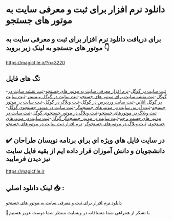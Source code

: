 # دانلود نرم افزار برای ثبت و معرفی سایت به موتور های جستجو

## برای دریافت دانلود نرم افزار برای ثبت و معرفی سایت به موتور های جستجو به لینک زیر بروید 👇

https://magicfile.ir/?p=3220

## تگ های فایل

-[ثبت سایت در گوگل](https://magicfile.ir/product/%d9%86%d8%b1%d9%85-%d8%a7%d9%81%d8%b2%d8%a7%d8%b1-%d8%a8%d8%b1%d8%a7%db%8c-%d8%ab%d8%a8%d8%aa-%d9%85%d8%b9%d8%b1%d9%81%db%8c-%d8%b3%d8%a7%db%8c%d8%aa-%d8%a8%d9%87-%d9%85%d9%88%d8%aa%d9%88%d8%b1-%d9%87%d8%a7%db%8c-%d8%ac%d8%b3%d8%aa%d8%ac%d9%88/)-[نرم افزار معرفی سایت به موتور های جستجو](https://magicfile.ir/product/%d9%86%d8%b1%d9%85-%d8%a7%d9%81%d8%b2%d8%a7%d8%b1-%d8%a8%d8%b1%d8%a7%db%8c-%d8%ab%d8%a8%d8%aa-%d9%85%d8%b9%d8%b1%d9%81%db%8c-%d8%b3%d8%a7%db%8c%d8%aa-%d8%a8%d9%87-%d9%85%d9%88%d8%aa%d9%88%d8%b1-%d9%87%d8%a7%db%8c-%d8%ac%d8%b3%d8%aa%d8%ac%d9%88/)-[ثبت نقشه سایت در گوگل](https://magicfile.ir/product/%d9%86%d8%b1%d9%85-%d8%a7%d9%81%d8%b2%d8%a7%d8%b1-%d8%a8%d8%b1%d8%a7%db%8c-%d8%ab%d8%a8%d8%aa-%d9%85%d8%b9%d8%b1%d9%81%db%8c-%d8%b3%d8%a7%db%8c%d8%aa-%d8%a8%d9%87-%d9%85%d9%88%d8%aa%d9%88%d8%b1-%d9%87%d8%a7%db%8c-%d8%ac%d8%b3%d8%aa%d8%ac%d9%88/)-[ثبت نقشه سایت برای موتور های جستجو](https://magicfile.ir/product/%d9%86%d8%b1%d9%85-%d8%a7%d9%81%d8%b2%d8%a7%d8%b1-%d8%a8%d8%b1%d8%a7%db%8c-%d8%ab%d8%a8%d8%aa-%d9%85%d8%b9%d8%b1%d9%81%db%8c-%d8%b3%d8%a7%db%8c%d8%aa-%d8%a8%d9%87-%d9%85%d9%88%d8%aa%d9%88%d8%b1-%d9%87%d8%a7%db%8c-%d8%ac%d8%b3%d8%aa%d8%ac%d9%88/)-[ثبت سایت در گوگل وبمستر](https://magicfile.ir/product/%d9%86%d8%b1%d9%85-%d8%a7%d9%81%d8%b2%d8%a7%d8%b1-%d8%a8%d8%b1%d8%a7%db%8c-%d8%ab%d8%a8%d8%aa-%d9%85%d8%b9%d8%b1%d9%81%db%8c-%d8%b3%d8%a7%db%8c%d8%aa-%d8%a8%d9%87-%d9%85%d9%88%d8%aa%d9%88%d8%b1-%d9%87%d8%a7%db%8c-%d8%ac%d8%b3%d8%aa%d8%ac%d9%88/)-[ثبت سایت در گوگل آنلاین](https://magicfile.ir/product/%d9%86%d8%b1%d9%85-%d8%a7%d9%81%d8%b2%d8%a7%d8%b1-%d8%a8%d8%b1%d8%a7%db%8c-%d8%ab%d8%a8%d8%aa-%d9%85%d8%b9%d8%b1%d9%81%db%8c-%d8%b3%d8%a7%db%8c%d8%aa-%d8%a8%d9%87-%d9%85%d9%88%d8%aa%d9%88%d8%b1-%d9%87%d8%a7%db%8c-%d8%ac%d8%b3%d8%aa%d8%ac%d9%88/)-[ثبت سایت وردپرس در گوگل](https://magicfile.ir/product/%d9%86%d8%b1%d9%85-%d8%a7%d9%81%d8%b2%d8%a7%d8%b1-%d8%a8%d8%b1%d8%a7%db%8c-%d8%ab%d8%a8%d8%aa-%d9%85%d8%b9%d8%b1%d9%81%db%8c-%d8%b3%d8%a7%db%8c%d8%aa-%d8%a8%d9%87-%d9%85%d9%88%d8%aa%d9%88%d8%b1-%d9%87%d8%a7%db%8c-%d8%ac%d8%b3%d8%aa%d8%ac%d9%88/)-[ثبت وبلاگ در گوگل](https://magicfile.ir/product/%d9%86%d8%b1%d9%85-%d8%a7%d9%81%d8%b2%d8%a7%d8%b1-%d8%a8%d8%b1%d8%a7%db%8c-%d8%ab%d8%a8%d8%aa-%d9%85%d8%b9%d8%b1%d9%81%db%8c-%d8%b3%d8%a7%db%8c%d8%aa-%d8%a8%d9%87-%d9%85%d9%88%d8%aa%d9%88%d8%b1-%d9%87%d8%a7%db%8c-%d8%ac%d8%b3%d8%aa%d8%ac%d9%88/)-[ثبت سایت در موتور جستجو](https://magicfile.ir/product/%d9%86%d8%b1%d9%85-%d8%a7%d9%81%d8%b2%d8%a7%d8%b1-%d8%a8%d8%b1%d8%a7%db%8c-%d8%ab%d8%a8%d8%aa-%d9%85%d8%b9%d8%b1%d9%81%db%8c-%d8%b3%d8%a7%db%8c%d8%aa-%d8%a8%d9%87-%d9%85%d9%88%d8%aa%d9%88%d8%b1-%d9%87%d8%a7%db%8c-%d8%ac%d8%b3%d8%aa%d8%ac%d9%88/)-[ثبت آدرس سایت در موتورهای جستجوگر](https://magicfile.ir/product/%d9%86%d8%b1%d9%85-%d8%a7%d9%81%d8%b2%d8%a7%d8%b1-%d8%a8%d8%b1%d8%a7%db%8c-%d8%ab%d8%a8%d8%aa-%d9%85%d8%b9%d8%b1%d9%81%db%8c-%d8%b3%d8%a7%db%8c%d8%aa-%d8%a8%d9%87-%d9%85%d9%88%d8%aa%d9%88%d8%b1-%d9%87%d8%a7%db%8c-%d8%ac%d8%b3%d8%aa%d8%ac%d9%88/)-[ثبت سایت در موتور جستجوی گوگل](https://magicfile.ir/product/%d9%86%d8%b1%d9%85-%d8%a7%d9%81%d8%b2%d8%a7%d8%b1-%d8%a8%d8%b1%d8%a7%db%8c-%d8%ab%d8%a8%d8%aa-%d9%85%d8%b9%d8%b1%d9%81%db%8c-%d8%b3%d8%a7%db%8c%d8%aa-%d8%a8%d9%87-%d9%85%d9%88%d8%aa%d9%88%d8%b1-%d9%87%d8%a7%db%8c-%d8%ac%d8%b3%d8%aa%d8%ac%d9%88/)-[ثبت وبلاگ در موتورهای جستجو](https://magicfile.ir/product/%d9%86%d8%b1%d9%85-%d8%a7%d9%81%d8%b2%d8%a7%d8%b1-%d8%a8%d8%b1%d8%a7%db%8c-%d8%ab%d8%a8%d8%aa-%d9%85%d8%b9%d8%b1%d9%81%db%8c-%d8%b3%d8%a7%db%8c%d8%aa-%d8%a8%d9%87-%d9%85%d9%88%d8%aa%d9%88%d8%b1-%d9%87%d8%a7%db%8c-%d8%ac%d8%b3%d8%aa%d8%ac%d9%88/)-[ثبت وبلاگ در موتور جستجوی گوگل](https://magicfile.ir/product/%d9%86%d8%b1%d9%85-%d8%a7%d9%81%d8%b2%d8%a7%d8%b1-%d8%a8%d8%b1%d8%a7%db%8c-%d8%ab%d8%a8%d8%aa-%d9%85%d8%b9%d8%b1%d9%81%db%8c-%d8%b3%d8%a7%db%8c%d8%aa-%d8%a8%d9%87-%d9%85%d9%88%d8%aa%d9%88%d8%b1-%d9%87%d8%a7%db%8c-%d8%ac%d8%b3%d8%aa%d8%ac%d9%88/)-[ثبت سایت در موتور های جست و جو](https://magicfile.ir/product/%d9%86%d8%b1%d9%85-%d8%a7%d9%81%d8%b2%d8%a7%d8%b1-%d8%a8%d8%b1%d8%a7%db%8c-%d8%ab%d8%a8%d8%aa-%d9%85%d8%b9%d8%b1%d9%81%db%8c-%d8%b3%d8%a7%db%8c%d8%aa-%d8%a8%d9%87-%d9%85%d9%88%d8%aa%d9%88%d8%b1-%d9%87%d8%a7%db%8c-%d8%ac%d8%b3%d8%aa%d8%ac%d9%88/)-[ثبت سایت در موتور جستجوگر گوگل](https://magicfile.ir/product/%d9%86%d8%b1%d9%85-%d8%a7%d9%81%d8%b2%d8%a7%d8%b1-%d8%a8%d8%b1%d8%a7%db%8c-%d8%ab%d8%a8%d8%aa-%d9%85%d8%b9%d8%b1%d9%81%db%8c-%d8%b3%d8%a7%db%8c%d8%aa-%d8%a8%d9%87-%d9%85%d9%88%d8%aa%d9%88%d8%b1-%d9%87%d8%a7%db%8c-%d8%ac%d8%b3%d8%aa%d8%ac%d9%88/)-[ثبت سایت در موتورهای جستجوی](https://magicfile.ir/product/%d9%86%d8%b1%d9%85-%d8%a7%d9%81%d8%b2%d8%a7%d8%b1-%d8%a8%d8%b1%d8%a7%db%8c-%d8%ab%d8%a8%d8%aa-%d9%85%d8%b9%d8%b1%d9%81%db%8c-%d8%b3%d8%a7%db%8c%d8%aa-%d8%a8%d9%87-%d9%85%d9%88%d8%aa%d9%88%d8%b1-%d9%87%d8%a7%db%8c-%d8%ac%d8%b3%d8%aa%d8%ac%d9%88/)-[ثبت وبلاگ در موتورهای جستجوگر](https://magicfile.ir/product/%d9%86%d8%b1%d9%85-%d8%a7%d9%81%d8%b2%d8%a7%d8%b1-%d8%a8%d8%b1%d8%a7%db%8c-%d8%ab%d8%a8%d8%aa-%d9%85%d8%b9%d8%b1%d9%81%db%8c-%d8%b3%d8%a7%db%8c%d8%aa-%d8%a8%d9%87-%d9%85%d9%88%d8%aa%d9%88%d8%b1-%d9%87%d8%a7%db%8c-%d8%ac%d8%b3%d8%aa%d8%ac%d9%88/)-[نرم افزار ثبت سایت در موتورهای جستجو](https://magicfile.ir/product/%d9%86%d8%b1%d9%85-%d8%a7%d9%81%d8%b2%d8%a7%d8%b1-%d8%a8%d8%b1%d8%a7%db%8c-%d8%ab%d8%a8%d8%aa-%d9%85%d8%b9%d8%b1%d9%81%db%8c-%d8%b3%d8%a7%db%8c%d8%aa-%d8%a8%d9%87-%d9%85%d9%88%d8%aa%d9%88%d8%b1-%d9%87%d8%a7%db%8c-%d8%ac%d8%b3%d8%aa%d8%ac%d9%88/)

## ✔️ در سايت فايل هاي ويژه اي براي برنامه نويسان طراحان دانشجويان و دانش آموزان قرار داده ايم از بقيه فايل سايت نيز ديدن فرماييد

https://magicfile.ir


## لينک دانلود اصلي 📥 :

[دانلود نرم افزار برای ثبت و معرفی سایت به موتور های جستجو](https://magicfile.ir/product/%d9%86%d8%b1%d9%85-%d8%a7%d9%81%d8%b2%d8%a7%d8%b1-%d8%a8%d8%b1%d8%a7%db%8c-%d8%ab%d8%a8%d8%aa-%d9%85%d8%b9%d8%b1%d9%81%db%8c-%d8%b3%d8%a7%db%8c%d8%aa-%d8%a8%d9%87-%d9%85%d9%88%d8%aa%d9%88%d8%b1-%d9%87%d8%a7%db%8c-%d8%ac%d8%b3%d8%aa%d8%ac%d9%88/) 


🙏با تشکر از همراهي شما مشتاقانه در وبسایت منتظر شما دوست عزیز هستیم

